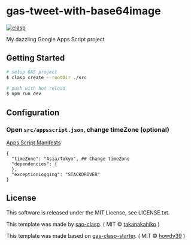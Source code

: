 # gas-tweet-with-base64image

[![clasp](https://img.shields.io/badge/built%20with-clasp-4285f4.svg)](https://github.com/google/clasp)


My dazzling Google Apps Script project

## Getting Started

``` bash
# setup GAS project
$ clasp create --rootDir ./src

# push with hot reload
$ npm run dev
```

## Configuration

### Open `src/appsscript.json`, change timeZone (optional)
[Apps Script Manifests](https://developers.google.com/apps-script/concepts/manifests)
```
{
  "timeZone": "Asia/Tokyo", ## Change timeZone
  "dependencies": {
  },
  "exceptionLogging": "STACKDRIVER"
}
```

## License
This software is released under the MIT License, see LICENSE.txt.

This template was made by [sao-clasp](https://github.com/takanakahiko/sao-clasp).
( MIT &copy; [takanakahiko](https://github.com/takanakahiko) )

This template was made based on [gas-clasp-starter](https://github.com/howdy39/gas-clasp-starter).
( MIT &copy; [howdy39](https://github.com/howdy39) )
